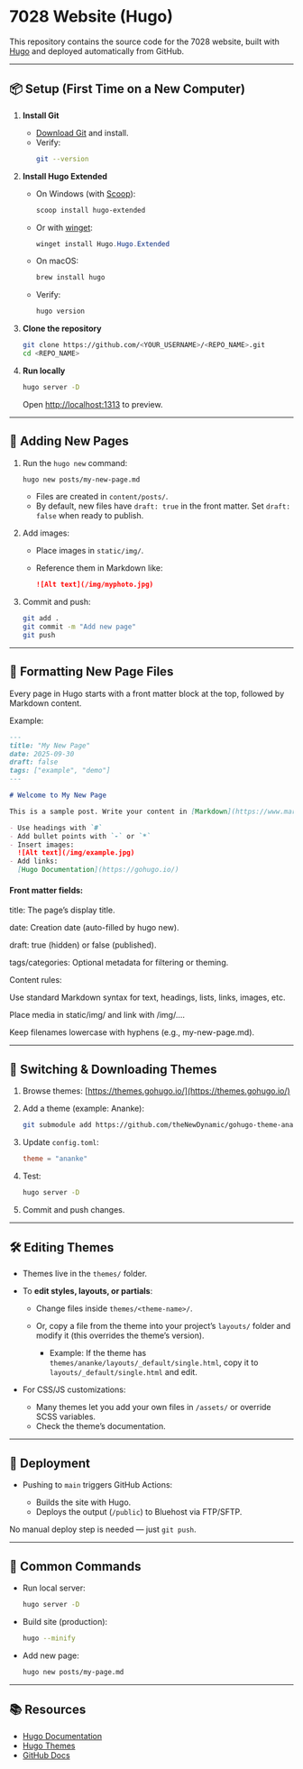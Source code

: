 
# 7028 Website (Hugo)

This repository contains the source code for the 7028 website, built with [Hugo](https://gohugo.io/) and deployed automatically from GitHub.

---

## 📦 Setup (First Time on a New Computer)

1. **Install Git**
   - [Download Git](https://git-scm.com/downloads) and install.
   - Verify:  
     ```bash
     git --version
     ```

2. **Install Hugo Extended**
   - On Windows (with [Scoop](https://scoop.sh/)):  
     ```powershell
     scoop install hugo-extended
     ```
   - Or with [winget](https://learn.microsoft.com/en-us/windows/package-manager/winget/):  
     ```powershell
     winget install Hugo.Hugo.Extended
     ```
   - On macOS:  
     ```bash
     brew install hugo
     ```
   - Verify:  
     ```bash
     hugo version
     ```

3. **Clone the repository**
   ```bash
   git clone https://github.com/<YOUR_USERNAME>/<REPO_NAME>.git
   cd <REPO_NAME>
    ```

4. **Run locally**

   ```bash
   hugo server -D
   ```

   Open [http://localhost:1313](http://localhost:1313) to preview.

---

## 📝 Adding New Pages

1. Run the `hugo new` command:

   ```bash
   hugo new posts/my-new-page.md
   ```

   * Files are created in `content/posts/`.
   * By default, new files have `draft: true` in the front matter.
     Set `draft: false` when ready to publish.

2. Add images:

   * Place images in `static/img/`.
   * Reference them in Markdown like:

     ```markdown
     ![Alt text](/img/myphoto.jpg)
     ```

3. Commit and push:

   ```bash
   git add .
   git commit -m "Add new page"
   git push
   ```

---
## 📝 Formatting New Page Files
Every page in Hugo starts with a front matter block at the top, followed by Markdown content.

Example:

```markdown
---
title: "My New Page"
date: 2025-09-30
draft: false
tags: ["example", "demo"]
---

# Welcome to My New Page

This is a sample post. Write your content in [Markdown](https://www.markdownguide.org/basic-syntax/).

- Use headings with `#`
- Add bullet points with `-` or `*`
- Insert images:
  ![Alt text](/img/example.jpg)
- Add links:
  [Hugo Documentation](https://gohugo.io/)

```

#### Front matter fields:

title: The page’s display title.

date: Creation date (auto-filled by hugo new).

draft: true (hidden) or false (published).

tags/categories: Optional metadata for filtering or theming.

Content rules:

Use standard Markdown syntax for text, headings, lists, links, images, etc.

Place media in static/img/ and link with /img/....

Keep filenames lowercase with hyphens (e.g., my-new-page.md).

---

## 🎨 Switching & Downloading Themes

1. Browse themes: [https://themes.gohugo.io/](https://themes.gohugo.io/)

2. Add a theme (example: Ananke):

   ```bash
   git submodule add https://github.com/theNewDynamic/gohugo-theme-ananke.git themes/ananke
   ```

3. Update `config.toml`:

   ```toml
   theme = "ananke"
   ```

4. Test:

   ```bash
   hugo server -D
   ```

5. Commit and push changes.

---

## 🛠 Editing Themes

* Themes live in the `themes/` folder.

* To **edit styles, layouts, or partials**:

  * Change files inside `themes/<theme-name>/`.
  * Or, copy a file from the theme into your project’s `layouts/` folder and modify it (this overrides the theme’s version).

    * Example:
      If the theme has `themes/ananke/layouts/_default/single.html`, copy it to `layouts/_default/single.html` and edit.

* For CSS/JS customizations:

  * Many themes let you add your own files in `/assets/` or override SCSS variables.
  * Check the theme’s documentation.

---

## 🚀 Deployment

* Pushing to `main` triggers GitHub Actions:

  * Builds the site with Hugo.
  * Deploys the output (`/public`) to Bluehost via FTP/SFTP.

No manual deploy step is needed — just `git push`.

---

## 🔑 Common Commands

* Run local server:

  ```bash
  hugo server -D
  ```
* Build site (production):

  ```bash
  hugo --minify
  ```
* Add new page:

  ```bash
  hugo new posts/my-page.md
  ```

---

## 📚 Resources

* [Hugo Documentation](https://gohugo.io/documentation/)
* [Hugo Themes](https://themes.gohugo.io/)
* [GitHub Docs](https://docs.github.com/)


